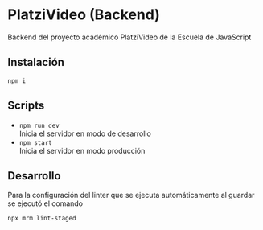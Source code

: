# PlatziVideo (Backend)

Backend del proyecto académico PlatziVideo de la Escuela de JavaScript

## Instalación

```shell
npm i
```

## Scripts

- `npm run dev`  
Inicia el servidor en modo de desarrollo
- `npm start`  
Inicia el servidor en modo producción

## Desarrollo

Para la configuración del linter que se ejecuta automáticamente al guardar se ejecutó el comando

```shell
npx mrm lint-staged
```
